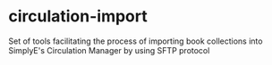 # circulation-import
Set of tools facilitating the process of importing book collections into SimplyE's Circulation Manager by using SFTP protocol
